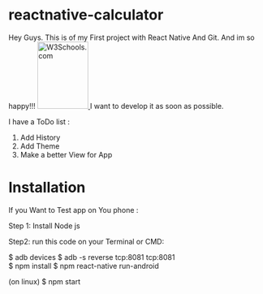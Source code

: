 # reactnative-calculator
Hey Guys. 
This is of my First project with React Native And Git. And im so happy!!!
<a href="https://trello-attachments.s3.amazonaws.com/5f2f7601d71fc85a182792c4/5f4616d16d392f7e3fd3a6b8/5d87ce77facc05d66eae31eca7cd1334/Screenshot_2020-08-29-00-39-51.png">
<img src="https://trello-attachments.s3.amazonaws.com/5f2f7601d71fc85a182792c4/5f4616d16d392f7e3fd3a6b8/5d87ce77facc05d66eae31eca7cd1334/Screenshot_2020-08-29-00-39-51.png" alt="W3Schools.com" width="100" height="132">
</a>
I want to develop it as soon as possible.

I have a ToDo list :

1. Add History 
2. Add Theme
3. Make a better View for App

<h1><strong>Installation</strong></h1>

If you Want to Test app on You phone :

Step 1:
Install Node js 

Step2:
run this code on your Terminal or CMD:

$ adb devices 
$ adb -s <DeviceName> reverse tcp:8081 tcp:8081    
$ npm install
$ npm react-native run-android

(on linux)
$ npm start


